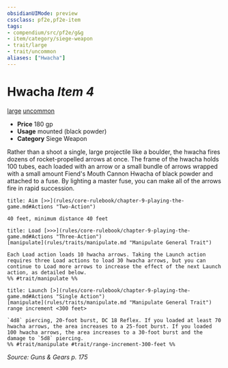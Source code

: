 ```yaml
---
obsidianUIMode: preview
cssclass: pf2e,pf2e-item
tags:
- compendium/src/pf2e/g&g
- item/category/siege-weapon
- trait/large
- trait/uncommon
aliases: ["Hwacha"]
---
```

# Hwacha *Item 4*  
[large](rules/traits/large-b1.md "Large Size Trait")  [uncommon](rules/traits/uncommon.md "Uncommon Rarity Trait")  

- **Price** 180 gp
- **Usage** mounted (black powder)
- **Category** Siege Weapon

Rather than a shoot a single, large projectile like a boulder, the hwacha fires dozens of rocket-propelled arrows at once. The frame of the hwacha holds 100 tubes, each loaded with an arrow or a small bundle of arrows wrapped with a small amount Fiend's Mouth Cannon Hwacha of black powder and attached to a fuse. By lighting a master fuse, you can make all of the arrows fire in rapid succession.

```ad-embed-ability
title: Aim [>>](rules/core-rulebook/chapter-9-playing-the-game.md#Actions "Two-Action")

40 feet, minimum distance 40 feet
```

```ad-embed-ability
title: Load [>>>](rules/core-rulebook/chapter-9-playing-the-game.md#Actions "Three-Action")
[manipulate](rules/traits/manipulate.md "Manipulate General Trait")  

Each Load action loads 10 hwacha arrows. Taking the Launch action requires three Load actions to load 30 hwacha arrows, but you can continue to Load more arrows to increase the effect of the next Launch action, as detailed below.  
%% #trait/manipulate %%
```

```ad-embed-ability
title: Launch [>](rules/core-rulebook/chapter-9-playing-the-game.md#Actions "Single Action")
[manipulate](rules/traits/manipulate.md "Manipulate General Trait")  range increment <300 feet>  

`4d8` piercing, 20-foot burst, DC 18 Reflex. If you loaded at least 70 hwacha arrows, the area increases to a 25-foot burst. If you loaded 100 hwacha arrows, the area increases to a 30-foot burst and the damage to `5d8` piercing.  
%% #trait/manipulate #trait/range-increment-300-feet %%
```

*Source: Guns & Gears p. 175*